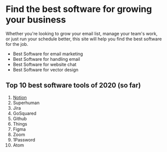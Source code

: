 # Find the best software for growing your business

Whether you're looking to grow your email list, manage your team's work, or just run your schedule better, this site will help you find the best software for the job.

* Best Software for email marketing
* Best Software for handling email
* Best Software for website chat
* Best Software for vector design


## Top 10 best software tools of 2020 (so far)

1. [Notion](/reviews/notion)
2. Superhuman
3. Jira
4. GoSquared
5. Github
6. Things
7. Figma
8. Zoom
9. 1Password
10. Atom
